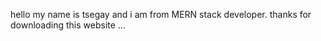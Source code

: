 hello my name is tsegay and i am from MERN stack developer. thanks for downloading this website ...

